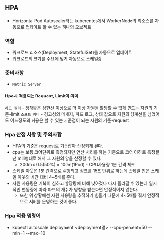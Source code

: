 ## HPA
- Horizontal Pod Autoscaler라는 kuberentes에서 WorkerNode의 리소스를 자동으로 업데이트 할 수 있는 하나의 오브젝트 

### 역할
- 워크로드 리소스(Deployment, StatefulSet)를 자동으로 업데이트 
- 워크로드의 크기를 수요에 맞게 자동으로 스케일링

### 준비사항
- `Metric Server`

#### Hpa시 적용되는 Request, Limit의 의미
`하드 쿼터`
    - 정해놓은 상한선 이상으로 더 이상 자원을 할당할 수 없게 만드는 자원의 기준-limit
`소프트 쿼터`
    - 경고성의 메세지, 파드 로그, 상태 값으로 자원의 경계선을 넘었어도 어느정도의 허용은 할 수 있는 기준점이 되는 자원의 기준-request

### Hpa 산정 사항 및 주의사항
- HPA의 기준은 request로 기준잡아 산정되게 된다.
- cpu는 보통 코어단위로 측정되지만 연산 처리를 하는 기준으로 코어 이하로 측정될 땐 mili형태로 해서 그 자원의 양을 산정할 수 있다.
    - 200m x 0.5(50%) = 100m(1Pod) - CPU사용량 1분 간격 체크
- 스케일 아웃은 1분 간격으로 수행되고 싱크를 15초 단위로 하는데 스케일 인은 스케일 아웃의 시간 대비 4~5배를 준다.
- 자원 사용량은 기복이 심하고 할당량에 비해 낮아졌다 다시 올라갈 수 있는데 일시적인 변동량에 따라 파드의 개수가 영향을 받는다면 안정적이지 않는다.
  - 또한 위 상황에선 자원 사용량을 추적하기 힘들기 때문에 4~5배를 줘서 안정적으로 서버를 운영하는 것이 좋다.

### Hpa 적용 명령어
- kubectl autoscale deployment <deployment명> --cpu-percent=50 --min=1 --max=10